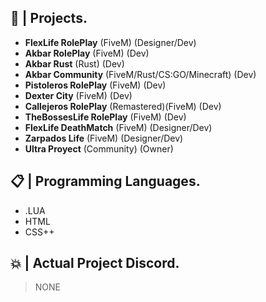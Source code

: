
## 💼 | Projects.

- **FlexLife RolePlay** (FiveM) (Designer/Dev)
- **Akbar RolePlay** (FiveM) (Dev)
- **Akbar Rust** (Rust) (Dev)
- **Akbar Community** (FiveM/Rust/CS:GO/Minecraft) (Dev)
- **Pistoleros RolePlay** (FiveM) (Dev)
- **Dexter City** (FiveM) (Dev)
- **Callejeros RolePlay** (Remastered)(FiveM) (Dev)
- **TheBossesLife RolePlay** (FiveM) (Dev)
- **FlexLife DeathMatch** (FiveM) (Designer/Dev)
- **Zarpados Life** (FiveM) (Designer/Dev)
- **Ultra Proyect** (Community) (Owner)

## 📋 | Programming Languages.

- .LUA
- HTML
- CSS++

## 💥 | Actual Project Discord.

> NONE
